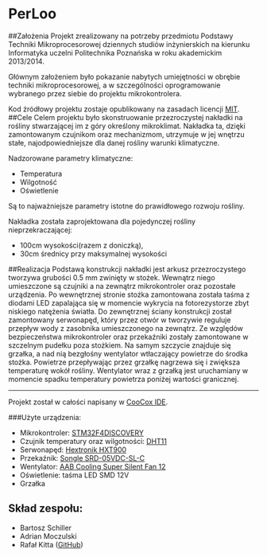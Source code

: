 # PerLoo
##Założenia
Projekt zrealizowany na potrzeby przedmiotu Podstawy Techniki Mikroprocesorowej dziennych studiów inżynierskich na kierunku Informatyka uczelni Politechnika Poznańska w roku akademickim 2013/2014.

Głównym założeniem było pokazanie nabytych umiejętności w obrębie techniki mikroprocesorowej, a w szczególności oprogramowanie wybranego przez siebie do projektu mikrokontrolera. 

Kod źródłowy projektu zostaje opublikowany na zasadach licencji [MIT](http://opensource.org/licenses/MIT).
##Cele
Celem projektu było skonstruowanie przezroczystej nakładki na rośliny stwarzającej im z góry określony mikroklimat. Nakładka ta, dzięki zamontowanym czujnikom oraz mechanizmom, utrzymuje w jej wnętrzu stałe, najodpowiedniejsze dla danej rośliny warunki klimatyczne. 

Nadzorowane parametry klimatyczne:

* Temperatura
* Wilgotność
* Oświetlenie

Są to najważniejsze parametry istotne do prawidłowego rozwoju rośliny.

Nakładka została zaprojektowana dla pojedynczej rośliny nieprzekraczającej:

* 100cm wysokości(razem z doniczką), 
* 30cm średnicy przy maksymalnej wysokości  

##Realizacja
Podstawą konstrukcji nakładki jest arkusz przezroczystego tworzywa grubości 0.5 mm zwinięty w stożek. Wewnątrz niego umieszczone są czujniki a na zewnątrz mikrokontroler oraz pozostałe urządzenia. Po wewnętrznej stronie stożka zamontowana została taśma z diodami LED zapalająca się w momencie wykrycia na fotorezystorze zbyt niskiego natężenia światła. Do zewnętrznej ściany konstrukcji został zamontowany serwonapęd, który przez otwór w tworzywie reguluje przepływ wody z zasobnika umieszczonego na zewnątrz. Ze względów bezpieczeństwa mikrokontroler oraz przekaźniki zostały zamontowane w szczelnym pudełku poza stożkiem. Na samym szczycie znajduje się grzałka, a nad nią bezgłośny wentylator wtłaczający powietrze do środka stożka. Powietrze przepływając przez grzałkę nagrzewa się i zwiększa temperaturę wokół rośliny. Wentylator wraz z grzałką jest uruchamiany w momencie spadku temperatury powietrza poniżej wartości granicznej.

- - -
Projekt został w całości napisany w [CooCox IDE](http://www.coocox.org/index.html). 

###Użyte urządzenia:
* Mikrokontroler: [STM32F4DISCOVERY](http://www.st.com/web/catalog/tools/FM116/SC959/SS1532/PF252419)
* Czujnik temperatury oraz wilgotności: [DHT11](http://www.micro4you.com/files/sensor/DHT11.pdf)
* Serwonapęd: [Hextronik HXT900](http://www.servodatabase.com/servo/hextronik/hxt900)
* Przekaźnik: [Songle SRD-05VDC-SL-C](http://www.parallax.com/sites/default/files/downloads/27115-Single-Relay-Board-Datasheet.pdf)
* Wentylator: [AAB Cooling Super Silent Fan 12](http://www.komputronik.pl/product/87199/Sprzet_komputerowy_/Podzespoly/AAB_Cooling_Super_Silent_Fan_12.html)
* Oświetlenie: taśma LED SMD 12V
* Grzałka


## Skład zespołu:
* Bartosz Schiller
* Adrian Moczulski
* Rafał Kitta ([GitHub](https://github.com/rafalkitta))



